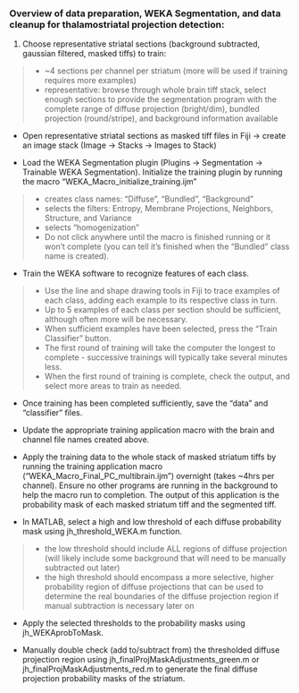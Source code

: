 

### Overview of data preparation, WEKA Segmentation, and data cleanup for thalamostriatal projection detection:

1. Choose representative striatal sections (background subtracted, gaussian filtered, masked tiffs) to train:
> * ~4 sections per channel per striatum (more will be used if training requires more examples)
> * representative: browse through whole brain tiff stack, select enough sections to provide the segmentation program with the complete range of diffuse projection (bright/dim), bundled projection (round/stripe), and background information available  

* Open representative striatal sections as masked tiff files in Fiji → create an image stack (Image → Stacks → Images to Stack)

* Load the WEKA Segmentation plugin (Plugins → Segmentation → Trainable WEKA Segmentation).
Initialize the training plugin by running the macro “WEKA_Macro_initialize_training.ijm”
> * creates class names: “Diffuse”, “Bundled”, “Background”
> * selects the filters: Entropy, Membrane Projections, Neighbors, Structure, and Variance
> * selects “homogenization”
> * Do not click anywhere until the macro is finished running or it won’t complete (you can tell it’s finished when the “Bundled” class name is created).

* Train the WEKA software to recognize features of each class.
> * Use the line and shape drawing tools in Fiji to trace examples of each class, adding each example to its respective class in turn.
> * Up to 5 examples of each class per section should be sufficient, although often more will be necessary.
> * When sufficient examples have been selected, press the “Train Classifier” button.
> * The first round of training will take the computer the longest to complete - successive trainings will typically take several minutes less.
> * When the first round of training is complete, check the output, and select more areas to train as needed.

* Once training has been completed sufficiently, save the “data” and “classifier” files.

* Update the appropriate training application macro with the brain and channel file names created above.

* Apply the training data to the whole stack of masked striatum tiffs by running the training application macro (“WEKA_Macro_Final_PC_multibrain.ijm”) overnight (takes ~4hrs per channel). Ensure no other programs are running in the background to help the macro run to completion. The output of this application is the probability mask of each masked striatum tiff and the segmented tiff.

* In MATLAB, select a high and low threshold of each diffuse probability mask using jh_threshold_WEKA.m function.
> * the low threshold should include ALL regions of diffuse projection (will likely include some background that will need to be manually subtracted out later)
> * the high threshold should encompass a more selective, higher probability region of diffuse projections that can be used to determine the real boundaries of the diffuse projection region if manual subtraction is necessary later on

* Apply the selected thresholds to the probability masks using jh_WEKAprobToMask.

* Manually double check (add to/subtract from) the thresholded diffuse projection region using jh_finalProjMaskAdjustments_green.m or jh_finalProjMaskAdjustments_red.m to generate the final diffuse projection probability masks of the striatum.

<!-- https://docs.google.com/document/d/1WE2E9A_CD17WurukYWF_EYuvQU8u9KVvKOVcpn56qic/edit -->
